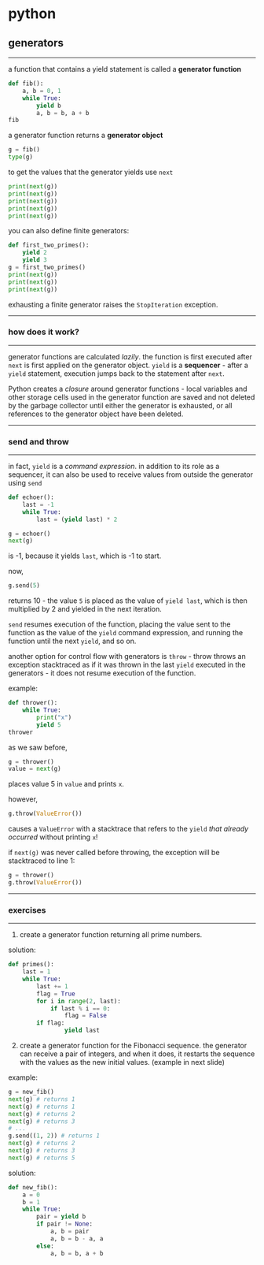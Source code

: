# python

## generators

---

a function that contains a yield statement is called a **generator function**

```python
def fib():
    a, b = 0, 1
    while True:
        yield b
        a, b = b, a + b
fib
```
<!-- .element: data-thebe-executable-python -->

<!--vert-->

a generator function returns a **generator object**

```python
g = fib()
type(g)
```
<!-- .element: data-thebe-executable-python -->

<!--vert-->
to get the values that the generator yields use `next`

```python
print(next(g))
print(next(g))
print(next(g))
print(next(g))
print(next(g))
```
<!-- .element: data-thebe-executable-python -->
<!--vert-->

you can also define finite generators:
```python
def first_two_primes():
    yield 2
    yield 3
g = first_two_primes()
print(next(g))
print(next(g))
print(next(g))
```
<!-- .element: data-thebe-executable-python -->
exhausting a finite generator raises the `StopIteration` exception.

---

### how does it work?

---
generator functions are calculated *lazily*. the function is first executed after `next` is first applied on the 
generator object. `yield` is a **sequencer** - after a `yield` statement, execution jumps back to the statement after `next`.
<!--vert-->
Python creates a *closure* around generator functions - local variables and other storage cells used in the generator function are
saved and not deleted by the garbage collector until either the generator is exhausted, or all references to the generator
object have been deleted. 

---

### send and throw

---
in fact, `yield` is a *command expression*. in addition to its role as a sequencer, it can also be used to receive
values from outside the generator using `send`
```python
def echoer():
    last = -1
    while True:
        last = (yield last) * 2

g = echoer()
next(g)
```
<!-- .element: data-thebe-executable-python -->

is -1, because it yields `last`, which is -1 to start.
<!--vert-->
now,
```python
g.send(5)
```
<!-- .element: data-thebe-executable-python -->
returns 10 - the value `5` is placed as the value of `yield last`, which is then multiplied by 2 and yielded in the next iteration.

`send` resumes execution of the function, placing the value sent to the function as the value of the `yield`
command expression, and running the function until the next `yield`, and so on.
<!--vert-->

another option for control flow with generators is `throw` - throw throws an exception stacktraced as if it was thrown
 in the last `yield` executed in the generators - it does not resume execution of the function. 
<!--vert-->
example:
```python
def thrower():
    while True:
        print("x")
        yield 5
thrower
```
<!-- .element: data-thebe-executable-python -->
<!--vert-->

as we saw before,
```python
g = thrower()
value = next(g)
```
<!-- .element: data-thebe-executable-python -->

places value 5 in `value` and prints `x`.
<!--vert-->
however,
```python
g.throw(ValueError())
```
<!-- .element: data-thebe-executable-python -->

causes a `ValueError` with a stacktrace that refers to the `yield` *that already occurred* without printing `x`!
<!--vert-->
if `next(g)` was never called before throwing, the exception will be stacktraced to line 1:
```python
g = thrower()
g.throw(ValueError())
```
<!-- .element: data-thebe-executable-python -->

---

### exercises

---
1. create a generator function returning all prime numbers.
<!--vert-->
solution:
```python
def primes():
    last = 1
    while True:
        last += 1
        flag = True
        for i in range(2, last):
            if last % i == 0:
                flag = False
        if flag:
                yield last
```
<!-- .element: data-thebe-executable-python -->
<!--vert-->
2. create a generator function for the Fibonacci sequence. the generator can receive a pair of integers,
and when it does, it restarts the sequence with the values as the new initial values. (example in next slide)
<!--vert-->
example:
```python
g = new_fib()
next(g) # returns 1
next(g) # returns 1
next(g) # returns 2
next(g) # returns 3
# ...
g.send((1, 2)) # returns 1
next(g) # returns 2
next(g) # returns 3
next(g) # returns 5
```
<!--vert-->
solution:
```python
def new_fib():
    a = 0
    b = 1
    while True:
        pair = yield b
        if pair != None:
            a, b = pair
            a, b = b - a, a
        else:
            a, b = b, a + b
```
